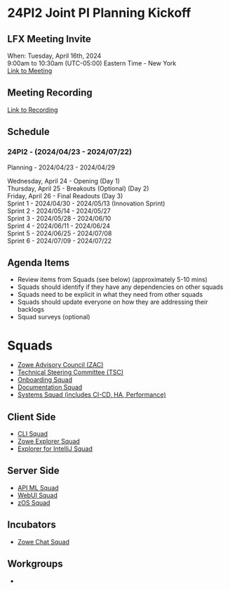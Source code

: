 #  24PI2 Joint PI Planning Kickoff

## LFX Meeting Invite
When: Tuesday, April 16th, 2024<br> 9:00am to 10:30am (UTC-05:00) Eastern Time - New York<br>
[Link to Meeting](https://zoom-lfx.platform.linuxfoundation.org/meeting/94718849157?password=eb774968-26da-4c97-b2d4-ff32405e74c2)

## Meeting Recording
[Link to Recording](https://zoom.us/rec/share/A_SNSaSO5NYEiy-JE1-jjuiuRgvwk0AJFFA2uRl5yEEWP3rGCDkr2lynNoK6ib4k.dWu5qLc2N7SdrDMH)

## Schedule
### 24PI2 - (2024/04/23 - 2024/07/22) <br>

Planning - 2024/04/23 - 2024/04/29

Wednesday, April 24 - Opening (Day 1)<br>
Thursday, April 25 - Breakouts (Optional) (Day 2)<br>
Friday, April 26 - Final Readouts (Day 3)<br>
Sprint 1 - 2024/04/30 - 2024/05/13 (Innovation Sprint)<br>
Sprint 2 - 2024/05/14 - 2024/05/27<br>
Sprint 3 - 2024/05/28 - 2024/06/10<br>
Sprint 4 - 2024/06/11 - 2024/06/24<br>
Sprint 5 - 2024/06/25 - 2024/07/08<br>
Sprint 6 - 2024/07/09 - 2024/07/22<br>

## Agenda Items<br>
- Review items from Squads (see below) (approximately 5-10 mins)
- Squads should identify if they have any dependencies on other squads
- Squads need to be explicit in what they need from other squads
- Squads should update everyone on how they are addressing their backlogs
- Squad surveys (optional)

# Squads<br>
- [Zowe Advisory Council (ZAC)](https://github.com/zowe/community/blob/master/Project%20Management/PI%20Planning/24PI2%20Planning/PI%20Planning%20Preparation%20by%20Squad/Zowe%20ZAC%20-%2024PI2%20Objectives.md)<br>
- [Technical Steering Committee (TSC)](https://github.com/zowe/community/blob/master/Project%20Management/PI%20Planning/24PI2%20Planning/PI%20Planning%20Preparation%20by%20Squad/Zowe%20TSC%20-%2024PI2%20Objectives.md)<br>
- [Onboarding Squad](https://github.com/zowe/community/blob/master/Project%20Management/PI%20Planning/24PI2%20Planning/PI%20Planning%20Preparation%20by%20Squad/Zowe%20Onboarding%20Squad%20-%2024PI2%20Objectives.md)<br>
- [Documentation Squad](https://github.com/zowe/community/blob/master/Project%20Management/PI%20Planning/24PI2%20Planning/PI%20Planning%20Preparation%20by%20Squad/Zowe%20Doc%20Squad%20-%2024PI2%20Objectives.md)<br>
- [Systems Squad (includes CI-CD, HA, Performance)](https://github.com/zowe/community/blob/master/Project%20Management/PI%20Planning/24PI2%20Planning/PI%20Planning%20Preparation%20by%20Squad/Zowe%20Systems%20Squad%20-%2024PI2%20Objectives.md)<br>


## Client Side
- [CLI Squad](https://github.com/zowe/community/blob/master/Project%20Management/PI%20Planning/24PI2%20Planning/PI%20Planning%20Preparation%20by%20Squad/Zowe%20CLI%20Squad%20-%2024PI2%20Objectives.md)<br>
- [Zowe Explorer Squad](https://github.com/zowe/community/blob/master/Project%20Management/PI%20Planning/24PI2%20Planning/PI%20Planning%20Preparation%20by%20Squad/Zowe%20Explorer%20Squad%20-%2024PI2%20Objectives.md)<br>
- [Explorer for IntelliJ Squad](https://github.com/zowe/community/blob/master/Project%20Management/PI%20Planning/24PI2%20Planning/PI%20Planning%20Preparation%20by%20Squad/Zowe%20IntelliJ%20Squad%20-%2024PI2%20Objectives.md)<br>

## Server Side
- [API ML Squad](https://github.com/zowe/community/blob/master/Project%20Management/PI%20Planning/24PI2%20Planning/PI%20Planning%20Preparation%20by%20Squad/Zowe%20API%20ML%20Squad%20-%2024PI2%20Objectives.md)<br>
- [WebUI Squad](https://github.com/zowe/community/blob/master/Project%20Management/PI%20Planning/24PI2%20Planning/PI%20Planning%20Preparation%20by%20Squad/Web%20UI%20Squad%20-%2024PI2%20Objectives.md)<br>
- [zOS Squad](https://github.com/zowe/community/blob/master/Project%20Management/PI%20Planning/24PI2%20Planning/PI%20Planning%20Preparation%20by%20Squad/Zowe%20ZOS%20Squad%20-%2024PI2%20Objectives.md)<br>


## Incubators<br>
- [Zowe Chat Squad](https://github.com/zowe/community/blob/master/Project%20Management/PI%20Planning/24PI2%20Planning/PI%20Planning%20Preparation%20by%20Squad/Zowe%20Chat%20Squad%20-%2024PI2%20Objectives.md)<br>

## Workgroups<br>
- 